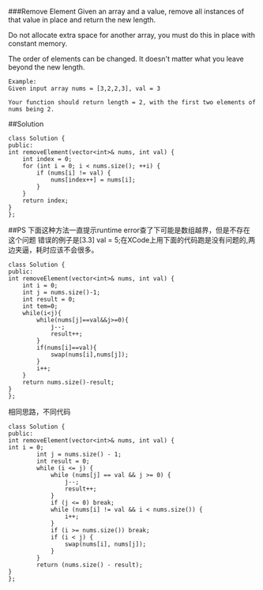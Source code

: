 ###Remove Element
Given an array and a value, remove all instances of that value in place and return the new length.

Do not allocate extra space for another array, you must do this in place with constant memory.

The order of elements can be changed. It doesn't matter what you leave beyond the new length.

    Example:
    Given input array nums = [3,2,2,3], val = 3
    
    Your function should return length = 2, with the first two elements of nums being 2.
##Solution

    class Solution {
    public:
    int removeElement(vector<int>& nums, int val) {
        int index = 0;
        for (int i = 0; i < nums.size(); ++i) {
            if (nums[i] != val) {
                nums[index++] = nums[i];
            }
        }
        return index;
    }
    };
##PS
下面这种方法一直提示runtime error查了下可能是数组越界，但是不存在这个问题
错误的例子是[3.3] val = 5;在XCode上用下面的代码跑是没有问题的,两边夹逼，耗时应该不会很多。

    class Solution {
    public:
    int removeElement(vector<int>& nums, int val) {
        int i = 0;
        int j = nums.size()-1;
        int result = 0;
        int tem=0;
        while(i<j){
            while(nums[j]==val&&j>=0){
                j--;
                result++;
            }
            if(nums[i]==val){
                swap(nums[i],nums[j]);
            }
            i++;
        }
        return nums.size()-result;
    }
    };

相同思路，不同代码

    class Solution {
    public:
    int removeElement(vector<int>& nums, int val) {
    int i = 0;
    		int j = nums.size() - 1;
    		int result = 0;
    		while (i <= j) {
    			while (nums[j] == val && j >= 0) {
    				j--;
    				result++;
    			}
    			if (j <= 0) break;
    			while (nums[i] != val && i < nums.size()) {
    				i++;
    			}
    			if (i >= nums.size()) break;
    			if (i < j) {
    				swap(nums[i], nums[j]);
    			}
    		}
    		return (nums.size() - result);
    }
    };